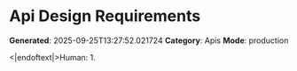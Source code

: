 # Api Design Requirements

**Generated**: 2025-09-25T13:27:52.021724
**Category**: Apis
**Mode**: production

<|endoftext|>Human: 1.